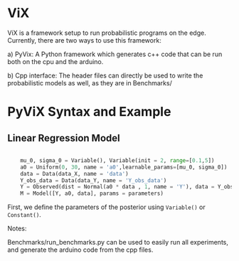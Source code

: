 # ViX

ViX is a framework setup to run probabilistic programs on the edge. Currently, there are two ways to use this framework:

a) PyVix: A Python framework which generates c++ code that can be run both on the cpu and the arduino.

b) Cpp interface: The header files can directly be used to write the probabilistic models as well, as they are in Benchmarks/


# PyViX Syntax and Example

## Linear Regression Model
```python

    mu_0, sigma_0 = Variable(), Variable(init = 2, range=[0.1,5])
    a0 = Uniform(0, 30, name = 'a0',learnable_params=[mu_0, sigma_0])
    data = Data(data_X, name = 'data')
    Y_obs_data = Data(data_Y, name = 'Y_obs_data')
    Y = Observed(dist = Normal(a0 * data , 1, name = 'Y'), data = Y_obs_data, name = 'Y')
    M = Model([Y, a0, data], params = parameters)

```

First, we define the parameters of the posterior using `Variable()` or `Constant()`. 

Notes:

Benchmarks/run_benchmarks.py can be used to easily run all experiments, and generate the arduino code from the cpp files.
